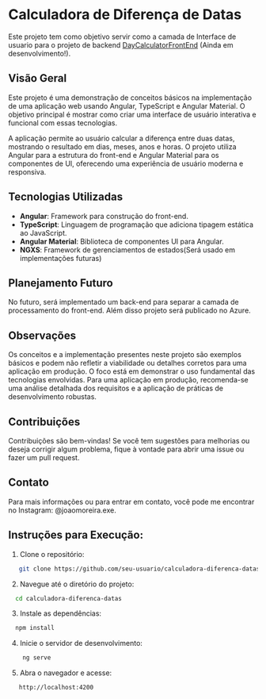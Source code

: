 # Calculadora de Diferença de Datas

Este projeto tem como objetivo servir como a camada de Interface de usuario para o projeto de backend [DayCalculatorFrontEnd](https://github.com/JoaoLOMoreira/DayCalculatorBackEnd) (Ainda em desenvolvimento!).

## Visão Geral

Este projeto é uma demonstração de conceitos básicos na implementação de uma aplicação web usando Angular, TypeScript e Angular Material. O objetivo principal é mostrar como criar uma interface de usuário interativa e funcional com essas tecnologias.


A aplicação permite ao usuário calcular a diferença entre duas datas, mostrando o resultado em dias, meses, anos e horas. O projeto utiliza Angular para a estrutura do front-end e Angular Material para os componentes de UI, oferecendo uma experiência de usuário moderna e responsiva.

## Tecnologias Utilizadas

- **Angular**: Framework para construção do front-end.
- **TypeScript**: Linguagem de programação que adiciona tipagem estática ao JavaScript.
- **Angular Material**: Biblioteca de componentes UI para Angular.
- **NGXS**: Framework de gerenciamentos de estados(Será usado em implementações futuras)

## Planejamento Futuro

No futuro, será implementado um back-end para separar a camada de processamento do front-end. Além disso projeto será publicado no Azure.

## Observações

Os conceitos e a implementação presentes neste projeto são exemplos básicos e podem não refletir a viabilidade ou detalhes corretos para uma aplicação em produção. O foco está em demonstrar o uso fundamental das tecnologias envolvidas. Para uma aplicação em produção, recomenda-se uma análise detalhada dos requisitos e a aplicação de práticas de desenvolvimento robustas.

## Contribuições

Contribuições são bem-vindas! Se você tem sugestões para melhorias ou deseja corrigir algum problema, fique à vontade para abrir uma issue ou fazer um pull request.

## Contato
Para mais informações ou para entrar em contato, você pode me encontrar no Instagram: @joaomoreira.exe.

## Instruções para Execução:

1. Clone o repositório:

```bash
   git clone https://github.com/seu-usuario/calculadora-diferenca-datas.git
```

2. Navegue até o diretório do projeto:

```bash
  cd calculadora-diferenca-datas
```

3. Instale as dependências:

```bash
  npm install
```

4. Inicie o servidor de desenvolvimento:

```bash
    ng serve
```

5. Abra o navegador e acesse:

```bash
   http://localhost:4200
```
